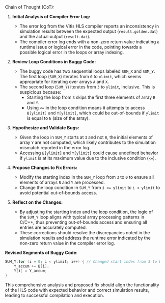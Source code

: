 Chain of Thought (CoT):

1. **Initial Analysis of Compiler Error Log:**
   - The error log from the Vitis HLS compiler reports an inconsistency in simulation results between the expected output (`result.golden.dat`) and the actual output (`result.dat`).
   - The compiler error log ends with a non-zero return value indicating a runtime issue or logical error in the code, pointing towards a possible logical error in the loops or array indexing.

2. **Review Loop Conditions in Buggy Code:**
   - The buggy code has two sequential loops labeled `SUM_X` and `SUM_Y`. The first loop (`SUM_X`) iterates from `0` to `xlimit`, which seems appropriate for iterating over arrays `A` and `X`.
   - The second loop (`SUM_Y`) iterates from `3` to `ylimit`, inclusive. This is suspicious because:
     - Starting the loop from `3` skips the first three elements of array `B` and `Y`.
     - Using `<=` in the loop condition means it attempts to access `B[ylimit]` and `Y[ylimit]`, which could be out-of-bounds if `ylimit` is equal to `N` (size of the array).

3. **Hypothesize and Validate Bugs:**
   - Given the loop in `SUM_Y` starts at `3` and not `0`, the initial elements of array `Y` are not computed, which likely contributes to the simulation mismatch reported in the error log.
   - Accessing `B[ylimit]` and `Y[ylimit]` could cause undefined behavior if `ylimit` is at its maximum value due to the inclusive condition (`<=`).

4. **Propose Changes to Fix Errors:**
   - Modify the starting index in the `SUM_Y` loop from `3` to `0` to ensure all elements of arrays `B` and `Y` are processed.
   - Change the loop condition in `SUM_Y` from `i <= ylimit` to `i < ylimit` to avoid potential out-of-bounds access.

5. **Reflect on the Changes:**
   - By adjusting the starting index and the loop condition, the logic of the `SUM_Y` loop aligns with typical array processing patterns in C/C++, thus preventing out-of-bounds access and ensuring all entries are accurately computed.
   - These corrections should resolve the discrepancies noted in the simulation results and address the runtime error indicated by the non-zero return value in the compiler error log.

**Revised Segments of Buggy Code:**
```cpp
SUM_Y:for (i = 0; i < ylimit; i++) { // Changed start index from 3 to 0, and condition from <= to <
    Y_accum += B[i];
    Y[i] = Y_accum;
}
```

This comprehensive analysis and proposed fix should align the functionality of the HLS code with expected behavior and correct simulation results, leading to successful compilation and execution.